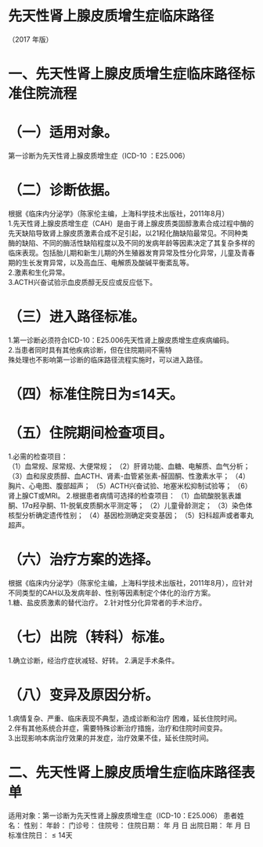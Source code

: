 # 先天性肾上腺皮质增生症临床路径  
（2017 年版）  
# 一、先天性肾上腺皮质增生症临床路径标准住院流程  
# （一）适用对象。  
第一诊断为先天性肾上腺皮质增生症（ICD-10 ：E25.006）  
# （二）诊断依据。  
根据《临床内分泌学》（陈家伦主编，上海科学技术出版社，2011年8月）  
1.先天性肾上腺皮质增生症（CAH）是由于肾上腺皮质类固醇激素合成过程中酶的先天缺陷导致肾上腺皮质激素合成不足引起，以21羟化酶缺陷最常见。不同种类酶的缺陷、不同的酶活性缺陷程度以及不同的发病年龄等因素决定了其复杂多样的临床表现。包括胎儿期和新生儿期的外生殖器发育异常及性分化异常，儿童及青春期的生长发育异常，以及高血压、电解质及酸碱平衡紊乱等。  
2.激素和生化异常。  
3.ACTH兴奋试验示血皮质醇无反应或反应低下。  
# （三）进入路径标准。  
1.第一诊断必须符合ICD-10：E25.006先天性肾上腺皮质增生症疾病编码。  
2.当患者同时具有其他疾病诊断，但在住院期间不需特  
殊处理也不影响第一诊断的临床路径流程实施时，可以进入路径。  
# （四）标准住院日为≤14天。  
# （五）住院期间检查项目。  
1.必需的检查项目：  
（1）血常规、尿常规、大便常规； （2）肝肾功能、血糖、电解质、血气分析； （3）血和尿皮质醇、血ACTH、肾素-血管紧张素-醛固酮、性激素水平； （4）胸片、心电图、腹部超声； （5）ACTH兴奋试验、地塞米松抑制试验等； （6）肾上腺CT或MRI。 2.根据患者病情可选择的检查项目： （1）血硫酸脱氢表雄酮、17ɑ羟孕酮、11-脱氧皮质酮水平测定等； （2）儿童骨龄测定； （3）染色体核型分析确定遗传性别； （4）基因检测确定突变基因； （5）妇科超声或者睾丸超声。  
# （六）治疗方案的选择。  
根据《临床内分泌学》（陈家伦主编，上海科学技术出版社，2011年8月），应针对不同类型的CAH以及发病年龄、性别等因素制定个体化的治疗方案。  
1.糖、盐皮质激素的替代治疗。 2.针对性分化异常者的手术治疗。  
# （七）出院（转科）标准。  
1.确立诊断，经治疗症状减轻、好转。 2.满足手术条件。  
# （八）变异及原因分析。  
1.病情复杂、严重、临床表现不典型，造成诊断和治疗 困难，延长住院时间。  
2.伴有其他系统合并症，需要特殊诊断治疗措施，治疗和住院时间变异。  
3.出现影响本病治疗效果的并发症，治疗效果不佳，延长住院时间。  
# 二、先天性肾上腺皮质增生症临床路径表单  
适用对象：第一诊断为先天性肾上腺皮质增生症（ICD-10：E25.006）   患者姓名：         性别：    年龄：    门诊号：        住院号：        住院日期：    年  月  日    出院日期：    年  月  日   标准住院日：${\leqslant}14$天  
